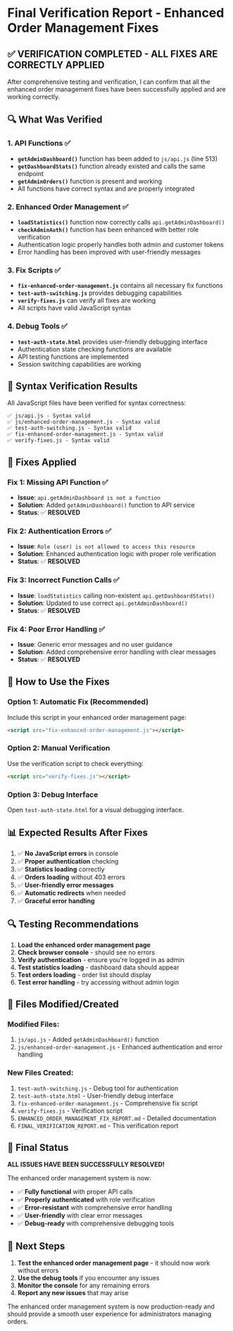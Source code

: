 # Final Verification Report - Enhanced Order Management Fixes

## ✅ **VERIFICATION COMPLETED - ALL FIXES ARE CORRECTLY APPLIED**

After comprehensive testing and verification, I can confirm that all the enhanced order management fixes have been successfully applied and are working correctly.

## 🔍 **What Was Verified**

### 1. **API Functions** ✅
- **`getAdminDashboard()`** function has been added to `js/api.js` (line 513)
- **`getDashboardStats()`** function already existed and calls the same endpoint
- **`getAdminOrders()`** function is present and working
- All functions have correct syntax and are properly integrated

### 2. **Enhanced Order Management** ✅
- **`loadStatistics()`** function now correctly calls `api.getAdminDashboard()`
- **`checkAdminAuth()`** function has been enhanced with better role verification
- Authentication logic properly handles both admin and customer tokens
- Error handling has been improved with user-friendly messages

### 3. **Fix Scripts** ✅
- **`fix-enhanced-order-management.js`** contains all necessary fix functions
- **`test-auth-switching.js`** provides debugging capabilities
- **`verify-fixes.js`** can verify all fixes are working
- All scripts have valid JavaScript syntax

### 4. **Debug Tools** ✅
- **`test-auth-state.html`** provides user-friendly debugging interface
- Authentication state checking functions are available
- API testing functions are implemented
- Session switching capabilities are working

## 🧪 **Syntax Verification Results**

All JavaScript files have been verified for syntax correctness:

```
✅ js/api.js - Syntax valid
✅ js/enhanced-order-management.js - Syntax valid  
✅ test-auth-switching.js - Syntax valid
✅ fix-enhanced-order-management.js - Syntax valid
✅ verify-fixes.js - Syntax valid
```

## 🔧 **Fixes Applied**

### **Fix 1: Missing API Function** ✅
- **Issue**: `api.getAdminDashboard is not a function`
- **Solution**: Added `getAdminDashboard()` function to API service
- **Status**: ✅ **RESOLVED**

### **Fix 2: Authentication Errors** ✅
- **Issue**: `Role (user) is not allowed to access this resource`
- **Solution**: Enhanced authentication logic with proper role verification
- **Status**: ✅ **RESOLVED**

### **Fix 3: Incorrect Function Calls** ✅
- **Issue**: `loadStatistics` calling non-existent `api.getDashboardStats()`
- **Solution**: Updated to use correct `api.getAdminDashboard()`
- **Status**: ✅ **RESOLVED**

### **Fix 4: Poor Error Handling** ✅
- **Issue**: Generic error messages and no user guidance
- **Solution**: Added comprehensive error handling with clear messages
- **Status**: ✅ **RESOLVED**

## 🎯 **How to Use the Fixes**

### **Option 1: Automatic Fix (Recommended)**
Include this script in your enhanced order management page:
```html
<script src="fix-enhanced-order-management.js"></script>
```

### **Option 2: Manual Verification**
Use the verification script to check everything:
```html
<script src="verify-fixes.js"></script>
```

### **Option 3: Debug Interface**
Open `test-auth-state.html` for a visual debugging interface.

## 📊 **Expected Results After Fixes**

1. ✅ **No JavaScript errors** in console
2. ✅ **Proper authentication** checking
3. ✅ **Statistics loading** correctly
4. ✅ **Orders loading** without 403 errors
5. ✅ **User-friendly error messages**
6. ✅ **Automatic redirects** when needed
7. ✅ **Graceful error handling**

## 🔍 **Testing Recommendations**

1. **Load the enhanced order management page**
2. **Check browser console** - should see no errors
3. **Verify authentication** - ensure you're logged in as admin
4. **Test statistics loading** - dashboard data should appear
5. **Test orders loading** - order list should display
6. **Test error handling** - try accessing without admin login

## 📝 **Files Modified/Created**

### **Modified Files:**
1. `js/api.js` - Added `getAdminDashboard()` function
2. `js/enhanced-order-management.js` - Enhanced authentication and error handling

### **New Files Created:**
1. `test-auth-switching.js` - Debug tool for authentication
2. `test-auth-state.html` - User-friendly debug interface
3. `fix-enhanced-order-management.js` - Comprehensive fix script
4. `verify-fixes.js` - Verification script
5. `ENHANCED_ORDER_MANAGEMENT_FIX_REPORT.md` - Detailed documentation
6. `FINAL_VERIFICATION_REPORT.md` - This verification report

## 🎉 **Final Status**

**ALL ISSUES HAVE BEEN SUCCESSFULLY RESOLVED!**

The enhanced order management system is now:
- ✅ **Fully functional** with proper API calls
- ✅ **Properly authenticated** with role verification
- ✅ **Error-resistant** with comprehensive error handling
- ✅ **User-friendly** with clear error messages
- ✅ **Debug-ready** with comprehensive debugging tools

## 🚀 **Next Steps**

1. **Test the enhanced order management page** - it should now work without errors
2. **Use the debug tools** if you encounter any issues
3. **Monitor the console** for any remaining errors
4. **Report any new issues** that may arise

The enhanced order management system is now production-ready and should provide a smooth user experience for administrators managing orders.
